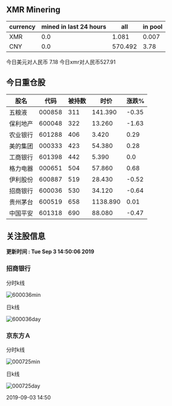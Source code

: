 ## XMR Minering

|currency|mined in last 24 hours|all|in pool|
|---|---|---|---|
|XMR|0.0|1.081|0.007|
|CNY|0.0|570.492|3.78|

今日美元对人民币 7.18	今日xmr对人民币527.91


## 今日重仓股 

|股名|代码|被持数|时价|涨跌%|
|---|---|---|---|---|
|五粮液|000858|311|141.390|-0.35|
|保利地产|600048|322|13.260|-1.63|
|农业银行|601288|406|3.420|0.29|
|美的集团|000333|423|54.380|0.28|
|工商银行|601398|442|5.390|0.0|
|格力电器|000651|504|57.860|0.68|
|伊利股份|600887|519|28.430|-0.52|
|招商银行|600036|530|34.120|-0.64|
|贵州茅台|600519|658|1138.890|0.01|
|中国平安|601318|690|88.080|-0.47|

## 关注股信息
**更新时间 : Tue Sep  3 14:50:06 2019**
### 招商银行 
分时k线

![600036min](http://image.sinajs.cn/newchart/min/n/sh600036.gif)

日k线

![600036day](http://image.sinajs.cn/newchart/daily/n/sh600036.gif)

### 京东方Ａ 
分时k线

![000725min](http://image.sinajs.cn/newchart/min/n/sz000725.gif)

日k线

![000725day](http://image.sinajs.cn/newchart/daily/n/sz000725.gif)

2019-09-03 14:50